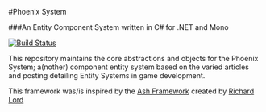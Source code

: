 #Phoenix System

###An Entity Component System written in C# for .NET and Mono

[![Build Status](https://travis-ci.org/PhoenixSystem/PhoenixSystem.svg?branch=master)](https://travis-ci.org/PhoenixSystem/PhoenixSystem)

This repository maintains the core abstractions and objects for the Phoenix System; a(nother) component entity system based on the varied articles and posting detailing Entity Systems in game development.

This framework was/is inspired by the [Ash Framework](http://ashframework.org/) created by [Richard Lord](http://www.richardlord.net/)